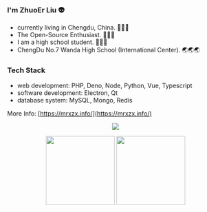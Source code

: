 ### I'm ZhuoEr Liu 👽

* currently living in Chengdu, China. 🌱🌱🌱
* The Open-Source Enthusiast. 🚀🚀🚀
* I am a high school student. 💯💯💯
* ChengDu No.7 Wanda High School (International Center). 🌏🌏🌏


### Tech Stack

- web development: PHP, Deno, Node, Python, Vue, Typescript
- software development: Electron, Qt
- database system: MySQL, Mongo, Redis

More Info: [https://mrxzx.info/](https://mrxzx.info/)


<!-- ### Some Info -->

<p align="center">
<img src="https://www.codewars.com/users/mrxiaozhuox/badges/large"/>
</p>
<p align="center">
  <img height="160" src="https://github-readme-stats.vercel.app/api/top-langs/?username=mrxiaozhuox&theme=prussian&hide=html,css&count_private=true&show_icons=true&hide_border=true&layout=compact"/>
  <img height="160" src="https://github-readme-stats.vercel.app/api?username=mrxiaozhuox&count_private=true&show_icons=true&theme=prussian&include_all_commits=true&hide_border=true"/>
</p>
